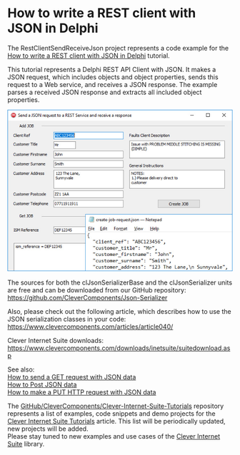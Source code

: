 # How to write a REST client with JSON in Delphi

The RestClientSendReceiveJson project represents a code example for the [How to write a REST client with JSON in Delphi](https://www.clevercomponents.com/portal/kb/a135/how-to-write-a-rest-client-with-json-in-delphi.aspx) tutorial.   

This tutorial represents a Delphi REST API Client with JSON. It makes a JSON request, which includes objects and object properties, sends this request to a Web service, and receives a JSON response. The example parses a received JSON response and extracts all included object properties.   

![Screenshot](RestClientSendReceiveJson.jpg)

The sources for both the clJsonSerializerBase and the clJsonSerializer units are free and can be downloaded from our GitHub repository:
https://github.com/CleverComponents/Json-Serializer

Also, please check out the following article, which describes how to use the JSON serialization classes in your code:
https://www.clevercomponents.com/articles/article040/

Clever Internet Suite downloads:
https://www.clevercomponents.com/downloads/inetsuite/suitedownload.asp

See also:   
[How to send a GET request with JSON data](https://www.clevercomponents.com/portal/kb/a125/how-to-send-a-get-request-with-json-data.aspx)   
[How to Post JSON data](https://www.clevercomponents.com/portal/kb/a78/how-to-post-json-data.aspx)   
[How to make a PUT HTTP request with JSON data](https://www.clevercomponents.com/portal/kb/a110/how-to-make-the-put-http-request-with-json-data.aspx)   


The [GitHub/CleverComponents/Clever-Internet-Suite-Tutorials](https://github.com/CleverComponents/Clever-Internet-Suite-Tutorials) repository represents a list of examples, code snippets and demo projects for the [Clever Internet Suite Tutorials](https://www.clevercomponents.com/articles/article035/) article. This list will be periodically updated, new projects will be added.   
Please stay tuned to new examples and use cases of the [Clever Internet Suite](https://www.clevercomponents.com/products/inetsuite/) library.
